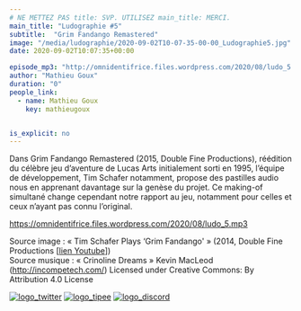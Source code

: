 ```yaml
---
# NE METTEZ PAS title: SVP. UTILISEZ main_title: MERCI.
main_title: "Ludographie #5"
subtitle:  "Grim Fandango Remastered"
image: "/media/ludographie/2020-09-02T10-07-35-00-00_Ludographie5.jpg"
date: 2020-09-02T10:07:35+00:00

episode_mp3: "http://omnidentifrice.files.wordpress.com/2020/08/ludo_5.mp3"
author: "Mathieu Goux"
duration: "0"
people_link: 
  - name: Mathieu Goux
    key: mathieugoux


is_explicit: no
---
```


<PodcastHeader/>

<!-- ECRIRE LA DESCRIPTION DE L'EPISODE SOUS CETTE LIGNE -->
<p>Dans Grim Fandango Remastered (2015, Double Fine Productions), réédition du célèbre jeu d’aventure de Lucas Arts initialement sorti en 1995, l’équipe de développement, Tim Schafer notamment, propose des pastilles audio nous en apprenant davantage sur la genèse du projet. Ce making-of simultané change cependant notre rapport au jeu, notamment pour celles et ceux n’ayant pas connu l’original.</p>
<p></p>
<a href="https://omnidentifrice.files.wordpress.com/2020/08/ludo_5.mp3" rel="nofollow">https://omnidentifrice.files.wordpress.com/2020/08/ludo_5.mp3</a>
 
<p>Source image : «&nbsp;Tim Schafer Plays ‘Grim Fandango'&nbsp;» (2014, Double Fine Productions [<a href="https://www.youtube.com/watch?v=d3IidGmVLo4" rel="nofollow">lien Youtube</a>])<br>
Source musique : «&nbsp;Crinoline Dreams&nbsp;» Kevin MacLeod (<a title="http://incompetech.com/" href="http://incompetech.com/" rel="nofollow">http://incompetech.com/</a>) Licensed under Creative Commons: By Attribution 4.0 License</p>


<tr>
<td><a href="https://twitter.com/Gouximan" rel="nofollow"><img src="https://ludographiepodcast.files.wordpress.com/2020/08/logo_twitter-1.png?w=750" alt="logo_twitter"></a></td>
<td><a href="http://fr.tipeee.com/calvinball" rel="nofollow"><img src="https://ludographiepodcast.files.wordpress.com/2020/08/logo_tipee-1.png?w=750" alt="logo_tipee"></a></td>
<td><a href="https://discord.com/invite/4RnA9v7" rel="nofollow"><img src="https://ludographiepodcast.files.wordpress.com/2020/08/logo_discord-1.png?w=750" alt="logo_discord"></a></td>
</tr>




